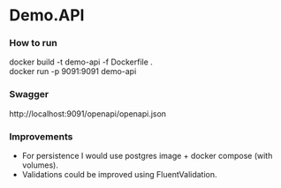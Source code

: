 # Demo.API

### How to run
docker build -t demo-api -f Dockerfile . <br>
docker run -p 9091:9091 demo-api

### Swagger
http://localhost:9091/openapi/openapi.json

### Improvements
- For persistence I would use postgres image + docker compose (with volumes).
- Validations could be improved using FluentValidation.
